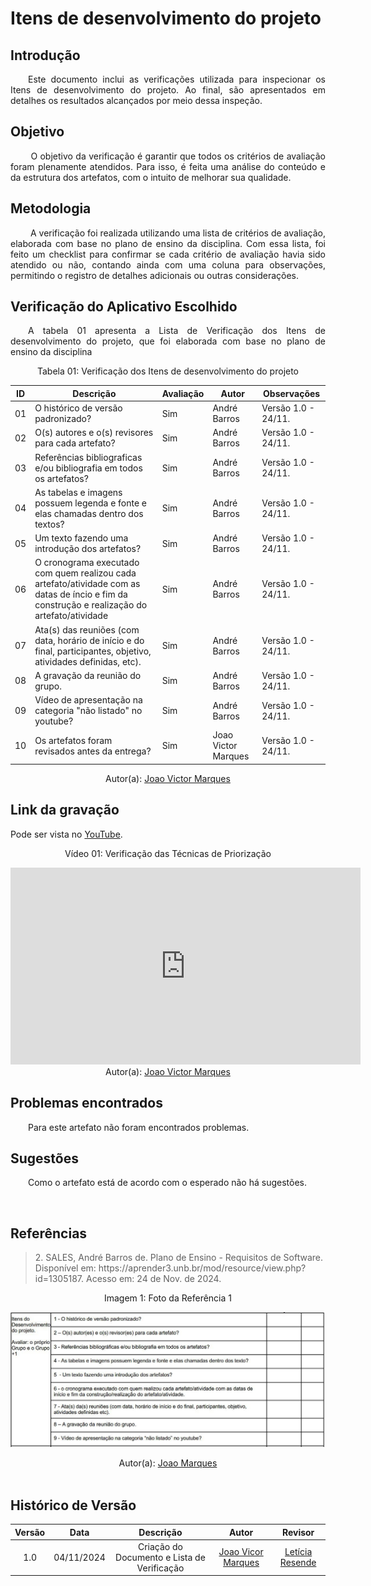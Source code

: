 # Itens de desenvolvimento do projeto

## Introdução
<p align="justify">
&emsp;&emsp;Este documento inclui as verificações utilizada para inspecionar os Itens de desenvolvimento do projeto. Ao final, são apresentados em detalhes os resultados alcançados por meio dessa inspeção.
</p>

## Objetivo
<p align="justify">
&emsp;&emsp; O objetivo da verificação é garantir que todos os critérios de avaliação foram plenamente atendidos. Para isso, é feita uma análise do conteúdo e da estrutura dos artefatos, com o intuito de melhorar sua qualidade.
</p>

## Metodologia
<p align="justify">
&emsp;&emsp; A verificação foi realizada utilizando uma lista de critérios de avaliação, elaborada com base no plano de ensino da disciplina. Com essa lista, foi feito um checklist para confirmar se cada critério de avaliação havia sido atendido ou não, contando ainda com uma coluna para observações, permitindo o registro de detalhes adicionais ou outras considerações.</p>


## Verificação do Aplicativo Escolhido
<p align="justify">
&emsp;&emsp;A tabela 01 apresenta a Lista de Verificação dos Itens de desenvolvimento do projeto, que foi elaborada com base no plano de ensino da disciplina
</p>

<center>Tabela 01: Verificação dos Itens de desenvolvimento do projeto</center>

| **ID** | **Descrição**                                                                                       | **Avaliação** | **Autor**      | **Observações**                                |
|--------|-----------------------------------------------------------------------------------------------------|---------------|----------------|-----------------------------------------------|
| 01     | O histórico de versão padronizado? | Sim           | André Barros   | Versão 1.0 - 24/11.                           |
| 02     | O(s) autores e o(s) revisores para cada artefato?                                        | Sim           | André Barros   | Versão 1.0 - 24/11.                           |
| 03     | Referências bibliograficas e/ou bibliografia em todos os artefatos?                                  | Sim           | André Barros   | Versão 1.0 - 24/11.                           |
| 04     | As tabelas e imagens possuem legenda e fonte e elas chamadas dentro dos textos?                           | Sim           | André Barros   | Versão 1.0 - 24/11.                           |
| 05     | Um texto fazendo uma introdução dos artefatos?                           | Sim           | André Barros   | Versão 1.0 - 24/11. 
| 06     | O cronograma executado com quem realizou cada artefato/atividade com as datas de íncio e fim da construção e realização do artefato/atividade  | Sim           | André Barros   | Versão 1.0 - 24/11.                           |
| 07     | Ata(s) das reuniões (com data, horário de início e do final, participantes, objetivo, atividades definidas, etc).                                        | Sim           | André Barros   | Versão 1.0 - 24/11.                           |
| 08     | A gravação da reunião do grupo.                                 | Sim           | André Barros   | Versão 1.0 - 24/11.                           |
| 09     | Vídeo de apresentação na categoria "não listado" no youtube?                           | Sim           | André Barros   | Versão 1.0 - 24/11.  
| 10     | Os artefatos foram revisados antes da entrega?                           | Sim           | Joao Victor Marques   | Versão 1.0 - 24/11.  


<center>
 Autor(a): <a href="https://github.com/jmarquees" target = "_blank">Joao Victor Marques</a></h6>
</center>

## Link da gravação
Pode ser vista no [YouTube](https://youtu.be/wgZ2OCly4CU?si=t85IUPGAGaajwCja).</p>

<center>
    <p>Vídeo 01: Verificação das Técnicas de Priorização</p>
    <iframe width="560" height="315" src="https://www.youtube.com/embed/wgZ2OCly4CU?si=t85IUPGAGaajwCja" title="YouTube video player" frameborder="0" allow="accelerometer; autoplay; clipboard-write; encrypted-media; gyroscope; picture-in-picture; web-share" referrerpolicy="strict-origin-when-cross-origin" allowfullscreen></iframe>
    Autor(a): <a href="https://github.com/jmarquees" target = "_blank">Joao Victor Marques</a></h6>
</center>


## Problemas encontrados
<p align="justify">&emsp;&emsp;Para este artefato não foram encontrados problemas.</p>


## Sugestões
<p align="justify">&emsp;&emsp;Como o artefato está de acordo com o esperado não há sugestões.</p>

<br>

## Referências

> <p id="2">2. SALES, André Barros de. Plano de Ensino - Requisitos de Software. Disponível em: https://aprender3.unb.br/mod/resource/view.php?id=1305187. Acesso em: 24 de Nov. de 2024.

<center> <figcaption>Imagem 1: Foto da Referência 1</figcaption></center>

<center>

![alt text](../../assets/refimg.jpeg)

</center>

 </p><center>Autor(a): <a href="https://github.com/jmarquees" target = "_blank">Joao Marques</a></h6></center>
<br>

## Histórico de Versão

| Versão |    Data    |      Descrição       |  Autor  | Revisor |
| :----: | :--------: | :------------------: | :-----: | :-----: |
|  1.0   | 04/11/2024 | Criação do Documento e Lista de Verificação | [Joao Vicor Marques](https://github.com/jmarquees) | [Letícia Resende](https://github.com/LeticiaResende23) |
